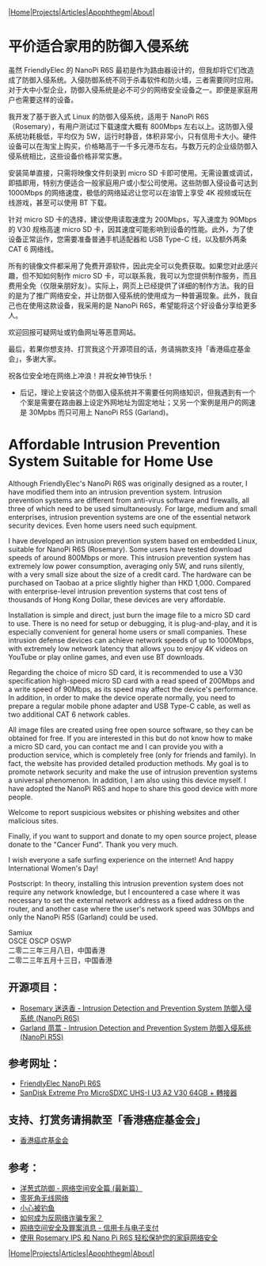 |[Home](/README.md)|[Projects](/projects.md)|[Articles](/articles.md)|[Apophthegm](/apophthegm.md)|[About](/about.md)|

# 平价适合家用的防御入侵系统

虽然 FriendlyElec 的 NanoPi R6S 最初是作为路由器设计的，但我却将它们改造成了防御入侵系统。入侵防御系统不同于杀毒软件和防火墙，三者需要同时应用。对于大中小型企业，防御入侵系统是必不可少的网络安全设备之一。即便是家庭用户也需要这样的设备。  

我开发了基于嵌入式 Linux 的防御入侵系统，适用于 NanoPi R6S （Rosemary），有用户测试过下载速度大概有 800Mbps 左右以上。这防御入侵系统功耗极低，平均仅为 5W，运行时静音，体积非常小，只有信用卡大小。硬件设备可以在淘宝上购买，价格略高于一千多元港币左右。与数万元的企业级防御入侵系统相比，这些设备价格非常实惠。  

安装简单直接，只需将映像文件刻录到 micro SD 卡即可使用。无需设置或调试，即插即用，特别方便适合一般家庭用户或小型公司使用。这些防御入侵设备可达到 1000Mbps 的网络速度，极低的网络延迟让您可以在油管上享受 4K 视频或玩在线游戏，甚至可以使用 BT 下载。  

针对 micro SD 卡的选择，建议使用读取速度为 200Mbps，写入速度为 90Mbps 的 V30 规格高速 micro SD 卡，因其速度可能影响到设备的性能。此外，为了使设备正常运作，您需要准备普通手机适配器和 USB Type-C 线，以及额外两条 CAT 6 网络线。  

所有的镜像文件都采用了免费开源软件，因此完全可以免费获取。如果您对此感兴趣，但不知如何制作 micro SD 卡，可以联系我，我可以为您提供制作服务，而且费用全免（仅限亲朋好友）。实际上，网页上已经提供了详细的制作方法。我的目的是为了推广网络安全，并让防御入侵系统的使用成为一种普遍现象。此外，我自己也在使用这款设备，我采用的是 NanoPi R6S，希望能将这个好设备分享给更多人。  

欢迎回报可疑网址或钓鱼网址等恶意网站。  

最后，若果你想支持、打赏我这个开源项目的话，务请捐款支持「香港癌症基金会」，多谢大家。

祝各位安全地在网络上冲浪！并祝女神节快乐！  

* 后记，理论上安装这个防御入侵系统并不需要任何网络知识，但我遇到有一个个案是需要在路由器上设定外网地址为固定地址；又另一个案例是用户的网速是 30Mpbs 而只可用上 NanoPi R5S (Garland)。

# Affordable Intrusion Prevention System Suitable for Home Use

Although FriendlyElec's NanoPi R6S was originally designed as a router, I have modified them into an intrusion prevention system. Intrusion prevention systems are different from anti-virus software and firewalls, all three of which need to be used simultaneously. For large, medium and small enterprises, intrusion prevention systems are one of the essential network security devices. Even home users need such equipment.

I have developed an intrusion prevention system based on embedded Linux, suitable for NanoPi R6S (Rosemary). Some users have tested download speeds of around 800Mbps or more. This intrusion prevention system has extremely low power consumption, averaging only 5W, and runs silently, with a very small size about the size of a credit card. The hardware can be purchased on Taobao at a price slightly higher than HKD 1,000. Compared with enterprise-level intrusion prevention systems that cost tens of thousands of Hong Kong Dollar, these devices are very affordable.

Installation is simple and direct, just burn the image file to a micro SD card to use. There is no need for setup or debugging, it is plug-and-play, and it is especially convenient for general home users or small companies. These intrusion defense devices can achieve network speeds of up to 1000Mbps, with extremely low network latency that allows you to enjoy 4K videos on YouTube or play online games, and even use BT downloads.

Regarding the choice of micro SD card, it is recommended to use a V30 specification high-speed micro SD card with a read speed of 200Mbps and a write speed of 90Mbps, as its speed may affect the device's performance. In addition, in order to make the device operate normally, you need to prepare a regular mobile phone adapter and USB Type-C cable, as well as two additional CAT 6 network cables.

All image files are created using free open source software, so they can be obtained for free. If you are interested in this but do not know how to make a micro SD card, you can contact me and I can provide you with a production service, which is completely free (only for friends and family). In fact, the website has provided detailed production methods. My goal is to promote network security and make the use of intrusion prevention systems a universal phenomenon. In addition, I am also using this device myself. I have adopted the NanoPi R6S and hope to share this good device with more people.

Welcome to report suspicious websites or phishing websites and other malicious sites.

Finally, if you want to support and donate to my open source project, please donate to the "Cancer Fund". Thank you very much.

I wish everyone a safe surfing experience on the internet! And happy International Women's Day!

Postscript: In theory, installing this intrusion prevention system does not require any network knowledge, but I encountered a case where it was necessary to set the external network address as a fixed address on the router, and another case where the user's network speed was 30Mbps and only the NanoPi R5S (Garland) could be used.

Samiux  
OSCE  OSCP  OSWP   
二零二三年三月八日，中国香港    
二零二三年五月十三日，中国香港    

## 开源项目：

- [Rosemary 迷迭香 - Intrusion Detection and Prevention System 防御入侵系统 (NanoPi R6S)](/rosemary.md)  
- [Garland 茼蒿 - Intrusion Detection and Prevention System 防御入侵系统 (NanoPi R5S)](/garland.md)      

## 参考网址：

- [FriendlyElec NanoPi R6S](https://www.friendlyelec.com/index.php?route=product/product&product_id=289)  
- [SanDisk Extreme Pro MicroSDXC UHS-I U3 A2 V30 64GB + 轉接器 ](https://www.amazon.com/-/zh_TW/SanDisk-Extreme-64GB-%E9%99%84%E8%BD%89%E6%8E%A5%E5%99%A8%E3%80%82%E5%85%A8%E9%AB%98%E6%B8%85%E5%92%8C-%E8%B6%85%E9%AB%98%E7%95%AB%E8%B3%AA%E5%BD%B1%E7%89%87%E9%8C%84%E8%A3%BD/dp/B07G3GMRYF)  

## 支持、打赏务请捐款至「香港癌症基金会」

- [香港癌症基金会](https://www.cancer-fund.org)  

## 参考：

- [洋葱式防御 - 网络空间安全篇 (最新篇）](/onion-defense_3.md)  
- [零死角无线网络](/mesh.md)  
- [小心被钓鱼](/phishing.md)  
- [如何成为反网络诈骗专家？](/anti-scam.md)  
- [网络空间安全及罪案消息 - 信用卡与电子支付](/e-pay.md)  
- [使用 Rosemary IPS 和 Nano Pi R6S 轻松保护您的家庭网络安全](/rosemary_ips.md)  

|[Home](/README.md)|[Projects](/projects.md)|[Articles](/articles.md)|[Apophthegm](/apophthegm.md)|[About](/about.md)|

